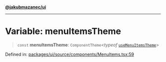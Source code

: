 [**@jakubmazanec/ui**](../README.md)

---

# Variable: menuItemsTheme

> `const` **menuItemsTheme**: `ComponentTheme`\<_typeof_
> [`useMenuItemsTheme`](../functions/useMenuItemsTheme.md)\>

Defined in:
[packages/ui/source/components/MenuItems.tsx:59](https://github.com/jakubmazanec/tools/blob/797379ce98752dc838b82c8398e04d90c58ce9e7/packages/ui/source/components/MenuItems.tsx#L59)
